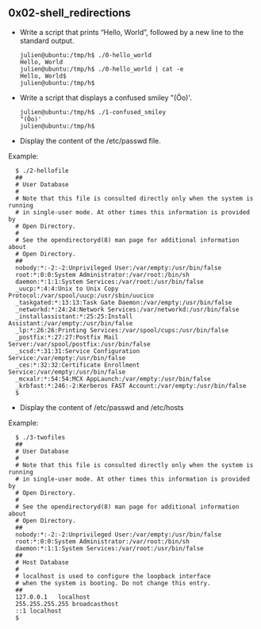 ## 0x02-shell_redirections

* Write a script that prints “Hello, World”, followed by a new line to the standard output.

      julien@ubuntu:/tmp/h$ ./0-hello_world 
      Hello, World
      julien@ubuntu:/tmp/h$ ./0-hello_world | cat -e
      Hello, World$
      julien@ubuntu:/tmp/h$ 

* Write a script that displays a confused smiley "(Ôo)'.

      julien@ubuntu:/tmp/h$ ./1-confused_smiley 
      "(Ôo)'
      julien@ubuntu:/tmp/h$ 

* Display the content of the /etc/passwd file.

Example:

      $ ./2-hellofile
      ##
      # User Database
      #
      # Note that this file is consulted directly only when the system is running
      # in single-user mode. At other times this information is provided by
      # Open Directory.
      #
      # See the opendirectoryd(8) man page for additional information about
      # Open Directory.
      ##
      nobody:*:-2:-2:Unprivileged User:/var/empty:/usr/bin/false
      root:*:0:0:System Administrator:/var/root:/bin/sh
      daemon:*:1:1:System Services:/var/root:/usr/bin/false
      _uucp:*:4:4:Unix to Unix Copy Protocol:/var/spool/uucp:/usr/sbin/uucico
      _taskgated:*:13:13:Task Gate Daemon:/var/empty:/usr/bin/false
      _networkd:*:24:24:Network Services:/var/networkd:/usr/bin/false
      _installassistant:*:25:25:Install Assistant:/var/empty:/usr/bin/false
      _lp:*:26:26:Printing Services:/var/spool/cups:/usr/bin/false
      _postfix:*:27:27:Postfix Mail Server:/var/spool/postfix:/usr/bin/false
      _scsd:*:31:31:Service Configuration Service:/var/empty:/usr/bin/false
      _ces:*:32:32:Certificate Enrollment Service:/var/empty:/usr/bin/false
      _mcxalr:*:54:54:MCX AppLaunch:/var/empty:/usr/bin/false
      _krbfast:*:246:-2:Kerberos FAST Account:/var/empty:/usr/bin/false
      $
      
* Display the content of /etc/passwd and /etc/hosts

Example:

      $ ./3-twofiles
      ##
      # User Database
      #
      # Note that this file is consulted directly only when the system is running
      # in single-user mode. At other times this information is provided by
      # Open Directory.
      #
      # See the opendirectoryd(8) man page for additional information about
      # Open Directory.
      ##
      nobody:*:-2:-2:Unprivileged User:/var/empty:/usr/bin/false
      root:*:0:0:System Administrator:/var/root:/bin/sh
      daemon:*:1:1:System Services:/var/root:/usr/bin/false
      ##
      # Host Database
      #
      # localhost is used to configure the loopback interface
      # when the system is booting. Do not change this entry.
      ##
      127.0.0.1   localhost
      255.255.255.255 broadcasthost
      ::1 localhost
      $
